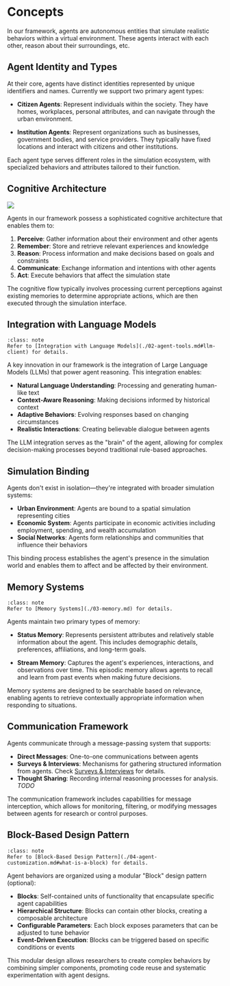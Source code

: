 # Concepts

In our framework, agents are autonomous entities that simulate realistic behaviors within a virtual environment. 
These agents interact with each other, reason about their surroundings, etc.

## Agent Identity and Types

At their core, agents have distinct identities represented by unique identifiers and names. Currently we support two primary agent types:

- **Citizen Agents**: Represent individuals within the society. They have homes, workplaces, personal attributes, and can navigate through the urban environment.

- **Institution Agents**: Represent organizations such as businesses, government bodies, and service providers. They typically have fixed locations and interact with citizens and other institutions.

Each agent type serves different roles in the simulation ecosystem, with specialized behaviors and attributes tailored to their function.

## Cognitive Architecture

![](../_static/social-agent-architecture.png)

Agents in our framework possess a sophisticated cognitive architecture that enables them to:

1. **Perceive**: Gather information about their environment and other agents
2. **Remember**: Store and retrieve relevant experiences and knowledge
3. **Reason**: Process information and make decisions based on goals and constraints
4. **Communicate**: Exchange information and intentions with other agents
5. **Act**: Execute behaviors that affect the simulation state

The cognitive flow typically involves processing current perceptions against existing memories to determine appropriate actions, which are then executed through the simulation interface.

## Integration with Language Models

```{admonition} Note
:class: note
Refer to [Integration with Language Models](./02-agent-tools.md#llm-client) for details.
```

A key innovation in our framework is the integration of Large Language Models (LLMs) that power agent reasoning. This integration enables:

- **Natural Language Understanding**: Processing and generating human-like text
- **Context-Aware Reasoning**: Making decisions informed by historical context
- **Adaptive Behaviors**: Evolving responses based on changing circumstances
- **Realistic Interactions**: Creating believable dialogue between agents

The LLM integration serves as the "brain" of the agent, allowing for complex decision-making processes beyond traditional rule-based approaches.

## Simulation Binding

Agents don't exist in isolation—they're integrated with broader simulation systems:

- **Urban Environment**: Agents are bound to a spatial simulation representing cities
- **Economic System**: Agents participate in economic activities including employment, spending, and wealth accumulation
- **Social Networks**: Agents form relationships and communities that influence their behaviors

This binding process establishes the agent's presence in the simulation world and enables them to affect and be affected by their environment.

## Memory Systems

```{admonition} Note
:class: note
Refer to [Memory Systems](./03-memory.md) for details.
```

Agents maintain two primary types of memory:

- **Status Memory**: Represents persistent attributes and relatively stable information about the agent. This includes demographic details, preferences, affiliations, and long-term goals.

- **Stream Memory**: Captures the agent's experiences, interactions, and observations over time. This episodic memory allows agents to recall and learn from past events when making future decisions.

Memory systems are designed to be searchable based on relevance, enabling agents to retrieve contextually appropriate information when responding to situations.

## Communication Framework

Agents communicate through a message-passing system that supports:

- **Direct Messages**: One-to-one communications between agents
- **Surveys & Interviews**: Mechanisms for gathering structured information from agents. Check [Surveys & Interviews](../04-experiment-design/01-survey-and-interview.md) for details.
- **Thought Sharing**: Recording internal reasoning processes for analysis. *TODO*

The communication framework includes capabilities for message interception, which allows for monitoring, filtering, or modifying messages between agents for research or control purposes.

## Block-Based Design Pattern

```{admonition} Note
:class: note
Refer to [Block-Based Design Pattern](./04-agent-customization.md#what-is-a-block) for details.
```

Agent behaviors are organized using a modular "Block" design pattern (optional):

- **Blocks**: Self-contained units of functionality that encapsulate specific agent capabilities
- **Hierarchical Structure**: Blocks can contain other blocks, creating a composable architecture
- **Configurable Parameters**: Each block exposes parameters that can be adjusted to tune behavior
- **Event-Driven Execution**: Blocks can be triggered based on specific conditions or events

This modular design allows researchers to create complex behaviors by combining simpler components, promoting code reuse and systematic experimentation with agent designs.
